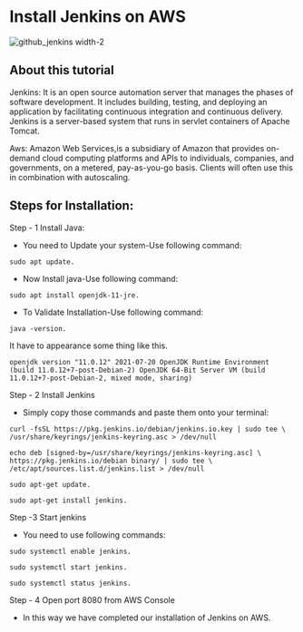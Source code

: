 # Install Jenkins on AWS

![github_jenkins width-2](https://github.com/adityap7/Markdown-Repo_/assets/6860928/24e8a264-8205-4a2c-b183-9750115cf3e1)

## About this tutorial
Jenkins: It is an open source automation server that manages the phases of software development. It includes building, testing, and deploying an application by facilitating continuous integration and continuous delivery. Jenkins is a server-based system that runs in servlet containers of Apache Tomcat.

Aws: Amazon Web Services,is a subsidiary of Amazon that provides on-demand cloud computing platforms and APIs to individuals, companies, and governments, on a metered, pay-as-you-go basis. Clients will often use this in combination with autoscaling.

## Steps for Installation:
Step - 1 Install Java:
  - You need to Update your system-Use following command:
  
  ```
  sudo apt update.
  ```
  - Now Install java-Use following command:
  ```
  sudo apt install openjdk-11-jre.
  ```
  - To Validate Installation-Use following command:
  ```
  java -version.
  ```
  It have to appearance some thing like this.
  ```
  openjdk version "11.0.12" 2021-07-20 OpenJDK Runtime Environment (build 11.0.12+7-post-Debian-2) OpenJDK 64-Bit Server VM (build          11.0.12+7-post-Debian-2, mixed mode, sharing)
  ```
Step - 2 Install Jenkins
  - Simply copy those commands and paste them onto your terminal:
  ```
  curl -fsSL https://pkg.jenkins.io/debian/jenkins.io.key | sudo tee \   /usr/share/keyrings/jenkins-keyring.asc > /dev/null
  ```
  ```
  echo deb [signed-by=/usr/share/keyrings/jenkins-keyring.asc] \   https://pkg.jenkins.io/debian binary/ | sudo tee \                       /etc/apt/sources.list.d/jenkins.list > /dev/null
  ```
  ```
  sudo apt-get update.
  ```
  ```
  sudo apt-get install jenkins.
  ```
Step -3 Start jenkins
  - You need to use following commands:
  ```
  sudo systemctl enable jenkins.
  ```
  ```
  sudo systemctl start jenkins.
  ```
  ```
  sudo systemctl status jenkins.
  ```
Step - 4 Open port 8080 from AWS Console

- In this way we have completed our installation of Jenkins on AWS.




  

